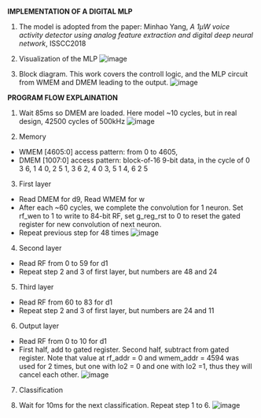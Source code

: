 **IMPLEMENTATION OF A DIGITAL MLP**

1. The model is adopted from the paper:
Minhao Yang, _A 1μW voice activity detector using analog feature extraction and digital deep neural network_, ISSCC2018

2. Visualization of the MLP
![image](https://github.com/user-attachments/assets/2526c5f4-4316-4728-ba2d-4041268717c4)

2. Block diagram. This work covers the controll logic, and the MLP circuit from WMEM and DMEM leading to the output.
![image](https://github.com/user-attachments/assets/d270d4cd-89f9-4037-a078-8c852dfc7959)

**PROGRAM FLOW EXPLAINATION**

1.	Wait 85ms so DMEM are loaded. Here model ~10 cycles, but in real design, 42500 cycles of 500kHz
![image](https://github.com/user-attachments/assets/ad7ed595-faf5-49b4-947b-7062ae2fe9d5)

 
2.	Memory
-	WMEM [4605:0] access pattern: from 0 to 4605,
-	DMEM [1007:0]	 access pattern:	block-of-16 9-bit data, in the cycle of 0 3 6, 1 4 0, 2 5 1, 3 6 2, 4 0 3, 5 1 4, 6 2 5

3.	First layer
-	Read DMEM for d9, Read WMEM for w
-	After each ~60 cycles, we complete the convolution for 1 neuron. Set rf_wen to 1 to write to 84-bit RF, set g_reg_rst to 0 to reset the gated register for new convolution of next neuron.
-	Repeat previous step for 48 times
![image](https://github.com/user-attachments/assets/2bcabc29-300a-4f71-a069-27b91738a9c3)
 
4.	Second layer
-	Read RF from 0 to 59 for d1
-	Repeat step 2 and 3 of first layer, but numbers are 48 and 24

5.	Third layer
-	Read RF from 60 to 83 for d1
-	Repeat step 2 and 3 of first layer, but numbers are 24 and 11

6.	Output layer
-	Read RF from 0 to 10 for d1
-	First half, add to gated register. Second half, subtract from gated register. Note that value at rf_addr = 0 and wmem_addr = 4594 was used for 2 times, but one with lo2 = 0 and one with lo2 =1, thus they will cancel each other. 
![image](https://github.com/user-attachments/assets/b6db8eb5-215e-47b3-a0f5-dacd8538b889)

7.	Classification

8.	Wait for 10ms for the next classification. Repeat step 1 to 6.
![image](https://github.com/user-attachments/assets/c664b3fb-a928-488a-9aec-9266312d7c58)


